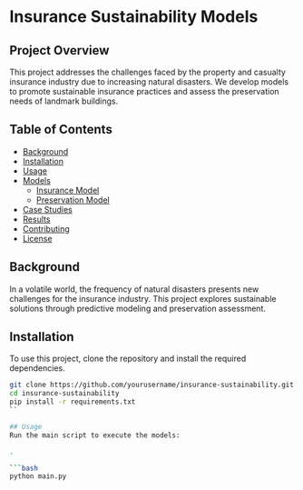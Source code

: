 # Insurance Sustainability Models

## Project Overview
This project addresses the challenges faced by the property and casualty insurance industry due to increasing natural disasters. We develop models to promote sustainable insurance practices and assess the preservation needs of landmark buildings.

## Table of Contents
- [Background](#background)
- [Installation](#installation)
- [Usage](#usage)
- [Models](#models)
  - [Insurance Model](#insurance-model)
  - [Preservation Model](#preservation-model)
- [Case Studies](#case-studies)
- [Results](#results)
- [Contributing](#contributing)
- [License](#license)

## Background
In a volatile world, the frequency of natural disasters presents new challenges for the insurance industry. This project explores sustainable solutions through predictive modeling and preservation assessment.

## Installation
To use this project, clone the repository and install the required dependencies.

```bash
git clone https://github.com/yourusername/insurance-sustainability.git
cd insurance-sustainability
pip install -r requirements.txt
``

## Usage
Run the main script to execute the models:

.

```bash
python main.py
